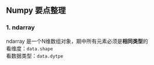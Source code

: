 ## Numpy 要点整理
### 1. ndarray
ndarray 是一个N维数组对象，期中所有元素必须是**相同类型**的  
看维度：`data.shape`  
看数据类型：`data.dytpe`




